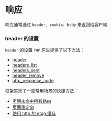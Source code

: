 # 响应

响应通常通过 `header`、`cookie`、`body` 来返回给客户端

### header 的设置
`header` 的设置 `PHP` 原生提供了以下方法：

* [header](http://php.net/manual/en/function.header.php)
* [headers_list](http://php.net/manual/en/function.headers-list.php)
* [headers_sent](http://php.net/manual/en/function.headers-sent.php)
* [header_remove](http://php.net/manual/en/function.header-remove.php)
* [http_response_code](http://php.net/manual/en/function.http-response-code.php)

框架实现了一些常用场景的快捷方法：

* [声明未命中所有路由](frame/http?id=声明未命中所有路由)
* [页面重定向](frame/http?id=页面重定向)
* [使用 http 的 etag 缓存](frame/http?id=使用-http-的-etag-缓存)
